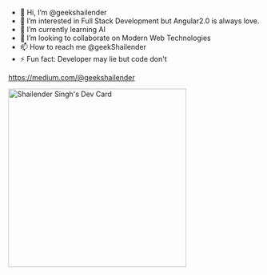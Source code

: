 - 👋 Hi, I’m @geekshailender
- 👀 I’m interested in Full Stack Development but Angular2.0 is always love.
- 🌱 I’m currently learning AI 
- 💞️ I’m looking to collaborate on Modern Web Technologies
- 📫 How to reach me @geekShailender
- ⚡ Fun fact: Developer may lie but code don't

<!---
geekshailender/geekshailender is a ✨ special ✨ repository because its `README.md` (this file) appears on your GitHub profile.
You can click the Preview link to take a look at your changes.
--->
https://medium.com/@geekshailender

<a href="https://app.daily.dev/geekshailender"><img src="https://api.daily.dev/devcards/v2/Fj51zGxbuEIEbRYV27qKg.png?type=default&r=big" width="356" alt="Shailender Singh's Dev Card"/></a>
